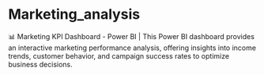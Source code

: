 # Marketing_analysis
📊 Marketing KPI Dashboard - Power BI |  This Power BI dashboard provides an interactive marketing performance analysis, offering insights into income trends, customer behavior, and campaign success rates to optimize business decisions.
